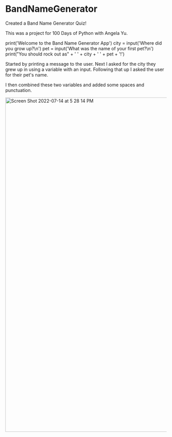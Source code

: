 # BandNameGenerator
Created a Band Name Generator Quiz!

This was a project for 100 Days of Python with Angela Yu.

print('Welcome to the Band Name Generator App')
city = input('Where did you grow up?\n')
pet = input('What was the name of your first pet?\n')
print("You should rock out as" + ' ' + city + ' ' + pet + '!')

Started by printing a message to the user.
Next I asked for the city they grew up in using a variable with an input.
Following that up I asked the user for their pet's name. 

I then combined these two variables and added some spaces and punctuation. 

<img width="1042" alt="Screen Shot 2022-07-14 at 5 28 14 PM" src="https://user-images.githubusercontent.com/66803124/179090083-1e8996d8-dd8b-4fc4-b54e-d7b57acbd0fe.png">
